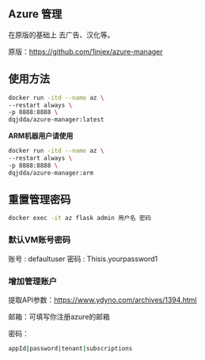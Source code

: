 ## Azure 管理

在原版的基础上 去广告、汉化等。

原版：https://github.com/1injex/azure-manager

## 使用方法

```bash
docker run -itd --name az \
--restart always \
-p 8888:8888 \
dqjdda/azure-manager:latest
```

**ARM机器用户请使用** 

```bash
docker run -itd --name az \
--restart always \
-p 8888:8888 \
dqjdda/azure-manager:arm
```

## 重置管理密码

```bash
docker exec -it az flask admin 用户名 密码
```

### 默认VM账号密码

账号 : defaultuser
密码 : Thisis.yourpassword1

### 增加管理账户

提取API参数：https://www.ydyno.com/archives/1394.html

邮箱：可填写你注册azure的邮箱

密码：
```bash
appId|password|tenant|subscriptions
```
